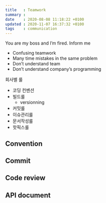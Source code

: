 ```yaml
---
title   : Teamwork
summary :
date    : 2020-08-08 11:18:22 +0100
updated : 2020-11-07 16:37:32 +0100
tags    : communication
---
```


You are my boss and I’m fired. Inform me
- Confusing teamwork
- Many time mistakes in the same problem
- Don’t understand team
- Don’t understand company’s programming

회사별 룰
- 코딩 컨벤션
- 빌드룰
    - versionning
- 커밋룰
- 이슈관리룰
- 문서작성룰
- 핫픽스룰

## Convention
## Commit
## Code review
## API document

